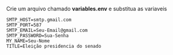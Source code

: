 Crie um arquivo chamado <b>variables.env</b> e substitua as variaveis

    SMTP_HOST=smtp.gmail.com
    SMTP_PORT=587
    SMTP_EMAIL=Seu-Email@gmail.com
    SMTP_PASSWORD=Sua-Senha
    MY_NAME=Seu-Nome
    TITLE=Eleição presidencia do senado